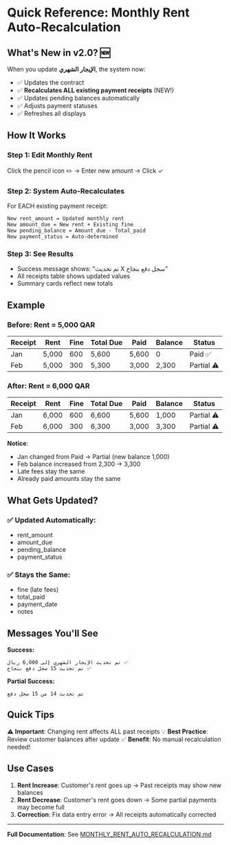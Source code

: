 # Quick Reference: Monthly Rent Auto-Recalculation

## What's New in v2.0? 🆕

When you update **الإيجار الشهري**, the system now:
- ✅ Updates the contract
- ✅ **Recalculates ALL existing payment receipts** (NEW!)
- ✅ Updates pending balances automatically
- ✅ Adjusts payment statuses
- ✅ Refreshes all displays

## How It Works

### Step 1: Edit Monthly Rent
Click the pencil icon ✏️ → Enter new amount → Click ✓

### Step 2: System Auto-Recalculates
For EACH existing payment receipt:
```
New rent_amount = Updated monthly rent
New amount_due = New rent + Existing fine
New pending_balance = Amount_due - Total_paid
New payment_status = Auto-determined
```

### Step 3: See Results
- Success message shows: "تم تحديث X سجل دفع بنجاح"
- All receipts table shows updated values
- Summary cards reflect new totals

## Example

### Before: Rent = 5,000 QAR
| Receipt | Rent | Fine | Total Due | Paid | Balance | Status |
|---------|------|------|-----------|------|---------|--------|
| Jan | 5,000 | 600 | 5,600 | 5,600 | 0 | Paid ✅ |
| Feb | 5,000 | 300 | 5,300 | 3,000 | 2,300 | Partial ⚠️ |

### After: Rent = 6,000 QAR
| Receipt | Rent | Fine | Total Due | Paid | Balance | Status |
|---------|------|------|-----------|------|---------|--------|
| Jan | 6,000 | 600 | 6,600 | 5,600 | 1,000 | Partial ⚠️ |
| Feb | 6,000 | 300 | 6,300 | 3,000 | 3,300 | Partial ⚠️ |

**Notice**: 
- Jan changed from Paid → Partial (new balance 1,000)
- Feb balance increased from 2,300 → 3,300
- Late fees stay the same
- Already paid amounts stay the same

## What Gets Updated?

### ✅ Updated Automatically:
- rent_amount
- amount_due
- pending_balance
- payment_status

### ✅ Stays the Same:
- fine (late fees)
- total_paid
- payment_date
- notes

## Messages You'll See

**Success:**
```
تم تحديث الإيجار الشهري إلى 6,000 ریال ✅
تم تحديث 15 سجل دفع بنجاح ✅
```

**Partial Success:**
```
تم تحديث 14 من 15 سجل دفع
```

## Quick Tips

⚠️ **Important**: Changing rent affects ALL past receipts
💡 **Best Practice**: Review customer balances after update
✅ **Benefit**: No manual recalculation needed!

## Use Cases

1. **Rent Increase**: Customer's rent goes up → Past receipts may show new balances
2. **Rent Decrease**: Customer's rent goes down → Some partial payments may become full
3. **Correction**: Fix data entry error → All receipts automatically corrected

---

**Full Documentation**: See [MONTHLY_RENT_AUTO_RECALCULATION.md](./MONTHLY_RENT_AUTO_RECALCULATION.md)
